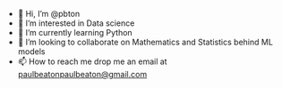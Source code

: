 - 👋 Hi, I’m @pbton
- 👀 I’m interested in Data science
- 🌱 I’m currently learning Python
- 💞️ I’m looking to collaborate on Mathematics and Statistics behind ML models
- 📫 How to reach me drop me an email at paulbeatonpaulbeaton@gmail.com

<!---
pbton/pbton is a ✨ special ✨ repository because its `README.md` (this file) appears on your GitHub profile.
You can click the Preview link to take a look at your changes.
--->
